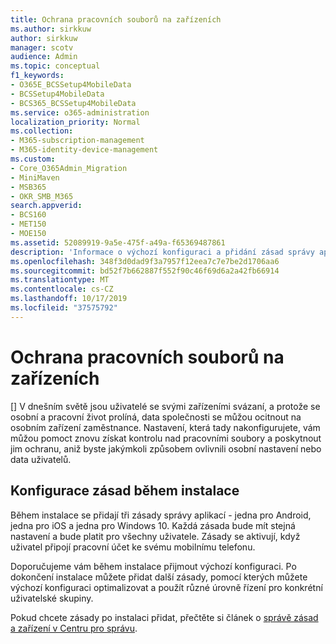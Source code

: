 ```yaml
---
title: Ochrana pracovních souborů na zařízeních
ms.author: sirkkuw
author: sirkkuw
manager: scotv
audience: Admin
ms.topic: conceptual
f1_keywords:
- O365E_BCSSetup4MobileData
- BCSSetup4MobileData
- BCS365_BCSSetup4MobileData
ms.service: o365-administration
localization_priority: Normal
ms.collection:
- M365-subscription-management
- M365-identity-device-management
ms.custom:
- Core_O365Admin_Migration
- MiniMaven
- MSB365
- OKR_SMB_M365
search.appverid:
- BCS160
- MET150
- MOE150
ms.assetid: 52089919-9a5e-475f-a49a-f65369487861
description: 'Informace o výchozí konfiguraci a přidání zásad správy aplikací k ochraně dat společnosti na osobních mobilních zařízeních uživatelů '
ms.openlocfilehash: 348f3d0dad9f3a7957f12eea7c7e7be2d1706aa6
ms.sourcegitcommit: bd52f7b662887f552f90c46f69d6a2a42fb66914
ms.translationtype: MT
ms.contentlocale: cs-CZ
ms.lasthandoff: 10/17/2019
ms.locfileid: "37575792"
---
```

# <a name="protect-work-files-on-devices"></a>Ochrana pracovních souborů na zařízeních

[] V dnešním světě jsou uživatelé se svými zařízeními svázaní, a protože se osobní a pracovní život prolíná, data společnosti se můžou ocitnout na osobním zařízení zaměstnance. Nastavení, která tady nakonfigurujete, vám můžou pomoct znovu získat kontrolu nad pracovními soubory a poskytnout jim ochranu, aniž byste jakýmkoli způsobem ovlivnili osobní nastavení nebo data uživatelů.
  
## <a name="configuring-policies-during-setup"></a>Konfigurace zásad během instalace

Během instalace se přidají tři zásady správy aplikací - jedna pro Android, jedna pro iOS a jedna pro Windows 10. Každá zásada bude mít stejná nastavení a bude platit pro všechny uživatele. Zásady se aktivují, když uživatel připojí pracovní účet ke svému mobilnímu telefonu.
  
Doporučujeme vám během instalace přijmout výchozí konfiguraci. Po dokončení instalace můžete přidat další zásady, pomocí kterých můžete výchozí konfiguraci optimalizovat a použít různé úrovně řízení pro konkrétní uživatelské skupiny.
  
Pokud chcete zásady po instalaci přidat, přečtěte si článek o [správě zásad a zařízení v Centru pro správu](manage.md).
  

